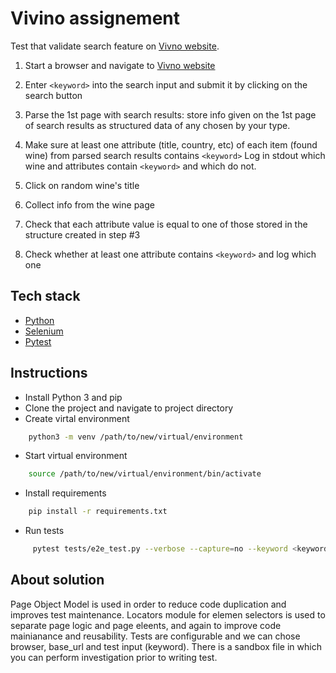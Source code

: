 # Vivino assignement


Test that validate search feature on [Vivno website](https://www.vivino.com/).

1. Start a browser and navigate to [Vivno website](https://www.vivino.com/)

2. Enter `<keyword>` into the search input and submit it by clicking on the search button

3. Parse the 1st page with search results: store info given on the 1st page of search results as structured data of any chosen by your type.

4. Make sure at least one attribute (title, country, etc) of each item (found wine) from parsed search results contains `<keyword>` Log in stdout which wine and attributes contain `<keyword>` and which do not.

5. Click on random wine's title

6. Collect info from the wine page

7. Check that each attribute value is equal to one of those stored in the structure created in step #3

8. Check whether at least one attribute contains `<keyword>` and log which one

## Tech stack
- [Python](https://www.python.org/downloads/)
- [Selenium](https://selenium-python.readthedocs.io/)
- [Pytest](https://docs.pytest.org/en/7.1.x/)

## Instructions
- Install Python 3 and pip
- Clone the project and navigate to project directory
- Create virtal environment
```sh
    python3 -m venv /path/to/new/virtual/environment
```
- Start virtual environment
```sh
    source /path/to/new/virtual/environment/bin/activate
```
- Install requirements
```sh
    pip install -r requirements.txt
```
- Run tests
```sh
     pytest tests/e2e_test.py --verbose --capture=no --keyword <keyword>
```
## About solution
Page Object Model is used in order to reduce code duplication and improves test maintenance. Locators module for elemen selectors is used to separate page logic and page eleents, and again to improve code mainianance and reusability. Tests are configurable and we can chose browser, base_url and test input (keyword).
There is a sandbox file in which you can perform investigation prior to writing test.
